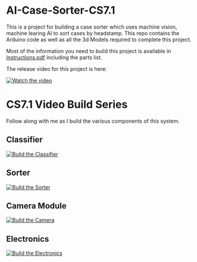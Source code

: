 # AI-Case-Sorter-CS7.1

This is a project for building a case sorter which uses machine vision, machine learing AI to sort cases by headstamp. This repo contains the Arduino code as well as all the 3d Models required to complete this project. 

Most of the information you need to build this project is available in [Instructions.pdf](instructions.pdf) including the parts list. 

The release video for this project is here:

[![Watch the video](https://img.youtube.com/vi/s7dy0odA44U/hqdefault.jpg)](https://youtu.be/s7dy0odA44U)

# CS7.1 Video Build Series
Follow along with me as I build the various components of this system. 

## Classifier
[![Build the Classifier](https://img.youtube.com/vi/lhxDmvg5AVQ/hqdefault.jpg)](https://youtu.be/lhxDmvg5AVQ)

## Sorter
[![Build the Sorter](https://img.youtube.com/vi/rP7bBV_uqF4/hqdefault.jpg)](https://youtu.be/rP7bBV_uqF4)

## Camera Module
[![Build the Camera](https://img.youtube.com/vi/iOc7inAcXpQ/hqdefault.jpg)](https://youtu.be/iOc7inAcXpQ)

## Electronics
[![Build the Electronics](https://img.youtube.com/vi/cS54LOCpNGc/hqdefault.jpg)](https://youtu.be/cS54LOCpNGc)
